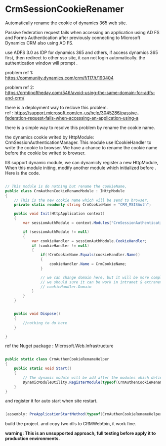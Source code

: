 # CrmSessionCookieRenamer
Automatically rename the cookie of dynamics 365 web site.



Passive federation request fails when accessing an application using AD FS and Forms Authentication after previously connecting to Microsoft Dynamics CRM also using AD FS.


use ADFS 3.0 as IDP for dynamics 365 and others, 
if access dynamics 365 first, then redirect to other sso site, it can not login automatically. 
the authentication window will prompt .

problem ref 1:   
https://community.dynamics.com/crm/f/117/t/190404

problem ref 2:    
https://crmtipoftheday.com/546/avoid-using-the-same-domain-for-adfs-and-crm/


there is a deployment way to reslove this problem.     
ref : https://support.microsoft.com/en-us/help/3045286/passive-federation-request-fails-when-accessing-an-application-using-a


 there is a simple way to resolve this problem by rename the cookie name. 

the dynamics cookie writed by HttpModule: CrmSessionAuthenticationManager.
This module use ICookieHandler to write the cookie to browser. 
We have a chance to rename the cookie name before the cookie be writed to browser.


IIS support dynamic module, we can dynamicly register a new HttpModule,
When this module initing, modify another module which initialized before .
Here is the code.


``` csharp

// This module is do nothing but rename the cookieName, 
public class CrmAuthenCookieRenameModule : IHttpModule
{
	// This is the new cookie name which will be send to browser.
	private static readonly string CrmCookieName = "CRM_MSISAuth";

	public void Init(HttpApplication context)
	{
		var sessionAuthModule = context.Modules["CrmSessionAuthenticationManager"] as SessionAuthenticationModule;

		if (sessionAuthModule != null)
		{
			var cookieHandler = sessionAuthModule.CookieHandler;
			if (cookieHandler != null)
			{
				if(!CrmCookieName.Equals(cookieHandler.Name))
				{
					cookieHandler.Name = CrmCookieName;						
				}

				// we can change domain here, but it will be more complex to get the domain name.
				// we should sure it can be work in intranet & extranet ...
				// cookieHandler.Domain
			}
		}
	}


	public void Dispose()
	{
		//nothing to do here
	}

}

```


ref the Nuget package :  Microsoft.Web.Infrastructure

```csharp

public static class CrmAuthenCookieRenameHelper
{
	public static void Start()
	{
		// The dynamic module will be add after the modules which defined in web.config file.
		DynamicModuleUtility.RegisterModule(typeof(CrmAuthenCookieRenameModule));
	}
}

```

and register it for auto start when site restart.

```csharp

[assembly: PreApplicationStartMethod(typeof(CrmAuthenCookieRenameHelper), "Start")]

```


build the project. and copy two dlls to CRMWeb\bin, it work fine.

<b>
warning: This is an unsupported approach, full testing before apply it to production environments.
	</b>



